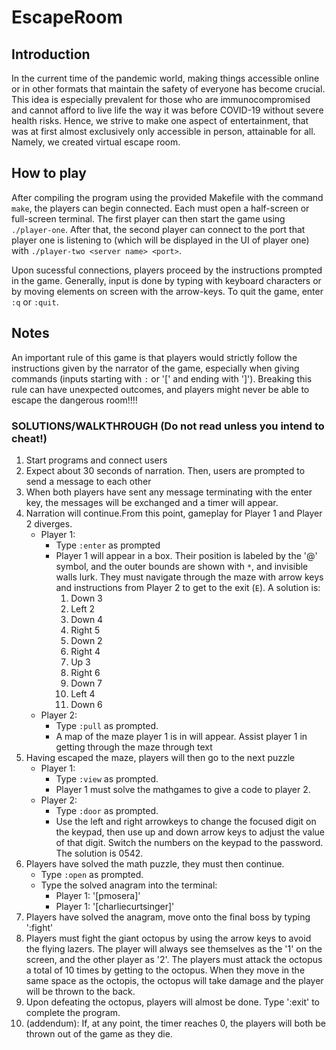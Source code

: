 # EscapeRoom

## Introduction
In the current time of the pandemic world, making things accessible online or in other formats that maintain the safety of everyone has become crucial. This idea is especially prevalent for those who are immunocompromised and cannot afford to live life the way it was before COVID-19 without severe health risks. Hence, we strive to make one aspect of entertainment, that was at first almost exclusively only accessible in person, attainable for all. Namely, we created virtual escape room. 

## How to play
After compiling the program using the provided Makefile with the command `make`, the players can begin connected. Each must open a half-screen or full-screen terminal. The first player can then start the game using `./player-one`. After that, the second player can connect to the port that player one is listening to (which will be displayed in the UI of player one) with `./player-two <server name> <port>`.

Upon sucessful connections, players proceed by the instructions prompted in the game. Generally, input is done by typing with keyboard characters or by moving elements on screen with the arrow-keys. To quit the game, enter `:q` or `:quit`.

## Notes
An important rule of this game is that players would strictly follow the instructions given by the narrator of the game, especially when giving commands (inputs starting with `:` or '[' and ending with ']'). Breaking this rule can have unexpected outcomes, and players might never be able to escape the dangerous room!!!!


### SOLUTIONS/WALKTHROUGH (Do not read unless you intend to cheat!)

1. Start programs and connect users
2. Expect about 30 seconds of narration. Then, users are prompted to send a message to each other
3. When both players have sent any message terminating with the enter key, the messages will be exchanged and a timer will appear.
4. Narration will continue.From this point, gameplay for Player 1 and Player 2 diverges.
    - Player 1:
        - Type `:enter` as prompted
        - Player 1 will appear in a box. Their position is labeled by the '@' symbol, and the outer bounds are shown with `*`, and invisible walls lurk. They must navigate through the maze with arrow keys and instructions from Player 2 to get to the exit (`E`). A solution is:
            1. Down 3
            2. Left 2
            3. Down 4
            4. Right 5
            5. Down 2
            6. Right 4
            7. Up 3
            8. Right 6
            9. Down 7
            10. Left 4
            11. Down 6
    - Player 2:
        - Type `:pull` as prompted.
        - A map of the maze player 1 is in will appear. Assist player 1 in getting through the maze through text 
5. Having escaped the maze, players will then go to the next puzzle
    - Player 1:
        - Type `:view` as prompted.
        - Player 1 must solve the mathgames to give a code to player 2.
    - Player 2:
        - Type `:door` as prompted.
        - Use the left and right arrowkeys to change the focused digit on the keypad, then use up and down arrow keys to adjust the value of that digit. Switch the numbers on the keypad to the password. The solution is 0542.
6. Players have solved the math puzzle, they must then continue.
    - Type `:open` as prompted.
    - Type the solved anagram into the terminal:
        - Player 1: '[pmosera]'
        - Player 1: '[charliecurtsinger]'
7. Players have solved the anagram, move onto the final boss by typing ':fight'
8. Players must fight the giant octopus by using the arrow keys to avoid the flying lazers. The player will always see themselves as the '1' on the screen, and the other player as '2'. The players must attack the octopus a total of 10 times by getting to the octopus. When they move in the same space as the octopis, the octopus will take damage and the player will be thrown to the back. 
9. Upon defeating the octopus, players will almost be done. Type ':exit' to complete the program.
10. (addendum): If, at any point, the timer reaches 0, the players will both be thrown out of the game as they die.